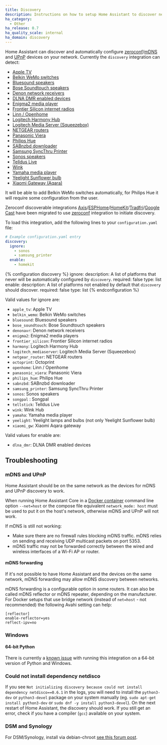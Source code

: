 ```yaml
---
title: Discovery
description: Instructions on how to setup Home Assistant to discover new devices.
ha_category:
  - Other
ha_release: 0.7
ha_quality_scale: internal
ha_domain: discovery
---
```


Home Assistant can discover and automatically configure [zeroconf](https://en.wikipedia.org/wiki/Zero-configuration_networking)/[mDNS](https://en.wikipedia.org/wiki/Multicast_DNS) and [UPnP](https://en.wikipedia.org/wiki/Universal_Plug_and_Play) devices on your network. Currently the `discovery` integration can detect:

 * [Apple TV](/integrations/apple_tv/)
 * [Belkin WeMo switches](/integrations/wemo/)
 * [Bluesound speakers](/integrations/bluesound)
 * [Bose Soundtouch speakers](/integrations/soundtouch)
 * [Denon network receivers](/integrations/denonavr/)
 * [DLNA DMR enabled devices](/integrations/dlna_dmr)
 * [Enigma2 media player](/integrations/enigma2)
 * [Frontier Silicon internet radios](/integrations/frontier_silicon)
 * [Linn / Openhome](/integrations/openhome)
 * [Logitech Harmony Hub](/integrations/harmony)
 * [Logitech Media Server (Squeezebox)](/integrations/squeezebox)
 * [NETGEAR routers](/integrations/netgear)
 * [Panasonic Viera](/integrations/panasonic_viera)
 * [Philips Hue](/integrations/hue)
 * [SABnzbd downloader](/integrations/sabnzbd)
 * [Samsung SyncThru Printer](/integrations/syncthru)
 * [Sonos speakers](/integrations/sonos)
 * [Telldus Live](/integrations/tellduslive/)
 * [Wink](/integrations/wink/)
 * [Yamaha media player](/integrations/yamaha)
 * [Yeelight Sunflower bulb](/integrations/yeelightsunflower/)
 * [Xiaomi Gateway (Aqara)](/integrations/xiaomi_aqara/)

It will be able to add Belkin WeMo switches automatically,
for Philips Hue it will require some configuration from the user.

<div class='note'>

Zeroconf discoverable integrations [Axis](/integrations/axis/)/[ESPHome](/integrations/esphome/)/[HomeKit](/integrations/homekit_controller/)/[Tradfri](/integrations/tradfri/)/[Google Cast](/integrations/cast/) have been migrated to use [zeroconf](/integrations/zeroconf) integration to initiate discovery.

</div>

To load this integration, add the following lines to your `configuration.yaml` file:

```yaml
# Example configuration.yaml entry
discovery:
  ignore:
    - sonos
    - samsung_printer
  enable:
    - homekit
```

{% configuration discovery %}
ignore:
  description: A list of platforms that never will be automatically configured by `discovery`.
  required: false
  type: list
enable:
  description: A list of platforms not enabled by default that `discovery` should discover.
  required: false
  type: list
{% endconfiguration %}

Valid values for ignore are:

 * `apple_tv`: Apple TV
 * `belkin_wemo`: Belkin WeMo switches
 * `bluesound`: Bluesound speakers
 * `bose_soundtouch`: Bose Soundtouch speakers
 * `denonavr`: Denon network receivers
 * `enigma2`: Enigma2 media players
 * `frontier_silicon`: Frontier Silicon internet radios
 * `harmony`: Logitech Harmony Hub
 * `logitech_mediaserver`: Logitech Media Server (Squeezebox)
 * `netgear_router`: NETGEAR routers
 * `octoprint`: Octoprint
 * `openhome`: Linn / Openhome
 * `panasonic_viera`: Panasonic Viera
 * `philips_hue`: Philips Hue
 * `sabnzbd`: SABnzbd downloader
 * `samsung_printer`: Samsung SyncThru Printer
 * `sonos`: Sonos speakers
 * `songpal` : Songpal
 * `tellstick`: Telldus Live
 * `wink`: Wink Hub
 * `yamaha`: Yamaha media player
 * `yeelight`: Yeelight lamps and bulbs (not only Yeelight Sunflower bulb)
 * `xiaomi_gw`: Xiaomi Aqara gateway

Valid values for enable are:

 * `dlna_dmr`: DLNA DMR enabled devices

## Troubleshooting

### mDNS and UPnP

Home Assistant should be on the same network as the devices for mDNS and UPnP discovery to work.

When running Home Assistant Core in a [Docker container](/docs/installation/docker/) command line option `--net=host` or the compose file equivalent `network_mode: host` must be used to put it on the host's network, otherwise mDNS and UPnP will not work.

If mDNS is still not working:
- Make sure there are no firewall rules blocking mDNS traffic. mDNS relies on sending and receiving UDP multicast packets on port 5353.
- mDNS traffic may not be forwarded correctly between the wired and wireless interfaces of a Wi-Fi AP or router.

#### mDNS forwarding
If it's not possible to have Home Assistant and the devices on the same network, mDNS forwarding may allow mDNS discovery between networks.

mDNS forwarding is a configurable option in some routers. It can also be called mDNS reflector or mDNS repeater, depending on the manufacturer. For Docker setups that use bridge network (instead of `net=host` - not recommended) the following Avahi setting can help:

```
[reflector]
enable-reflector=yes
reflect-ipv=no
```

### Windows

#### 64-bit Python
There is currently a <a href='https://bitbucket.org/al45tair/netifaces/issues/17/dll-fails-to-load-windows-81-64bit'>known issue</a> with running this integration on a 64-bit version of Python and Windows.

### Could not install dependency netdisco

If you see `Not initializing discovery because could not install dependency netdisco==0.6.1` in the logs, you will need to install the `python3-dev` or `python3-devel` package on your system manually (eg. `sudo apt-get install python3-dev` or `sudo dnf -y install python3-devel`). On the next restart of Home Assistant, the discovery should work. If you still get an error, check if you have a compiler (`gcc`) available on your system.

### DSM and Synology

For DSM/Synology, install via debian-chroot [see this forum post](https://community.home-assistant.io/t/error-starting-home-assistant-on-synology-for-first-time/917/15).
